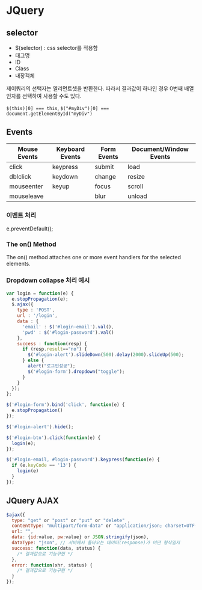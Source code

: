 # JQuery

## selector

- $(selector) : css selector를 적용함
- 태그명
- ID
- Class
- 내장객체

제이쿼리의 선택자는 엘리먼트셋을 반환한다. 따라서 결과값이 하나인 경우 0번째 배열 인자를 선택하여 사용할 수도 있다.

`$(this)[0] === this`, `$("#myDiv")[0] === document.getElementById("myDiv")`

## Events

| Mouse Events | Keyboard Events | Form Events | Document/Window Events |
| ------------ | --------------- | ----------- | ---------------------- |
| click        | keypress        | submit      | load                   |
| dblclick     | keydown         | change      | resize                 |
| mouseenter   | keyup           | focus       | scroll                 |
| mouseleave   |                 | blur        | unload                 |

### 이벤트 처리

e.preventDefault();

### The on() Method

The on() method attaches one or more event handlers for the selected elements.

### Dropdown collapse 처리 예시

```javascript
var login = function(e) {
  e.stopPropagation(e);
  $.ajax({
    type : 'POST',
    url : '/login',
    data : {
      'email' : $('#login-email').val(),
      'pwd' : $('#login-password').val()
    },
    success : function(resp) {
      if (resp.result=="no") {
        $('#login-alert').slideDown(500).delay(2000).slideUp(500);
      } else {
        alert("로그인성공");
        $('#login-form').dropdown("toggle");
      }
    }
  });
};

$('#login-form').bind('click', function(e) {
  e.stopPropagation()
});

$('#login-alert').hide();

$('#login-btn').click(function(e) {
  login(e);
});

$('#login-email, #login-password').keypress(function(e) {
  if (e.keyCode == '13') {
    login(e)
  }
});
```

## JQuery AJAX

```javascript
$ajax({
  type: "get" or "post" or "put" or "delete" ,
  contentType: "multipart/form-data" or "application/json; charset=UTF-8",
  url: "",
  data: {id:value, pw:value} or JSON.stringify(json),
  dataType: "json", // 서버에서 돌아오는 데이터(response)가 어떤 형식일지
  success: function(data, status) {
    /* 결과값으로 기능구현 */
  },
  error: function(xhr, status) {
    /* 결과값으로 기능구현 */
  }
});
```
